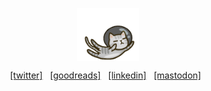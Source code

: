 <!-- ![cat!](https://user-images.githubusercontent.com/16241612/131959897-d2e48bb3-7b4a-4ef6-b643-a3eb6bb1f1c5.png) -->
<p align="center">
  <img align="center" alt="cat!" src="cat.gif" width="100" />
</p>

<div align="center">
  <a href="https://x.com/bviranga" target="_blank">[twitter]</a>
  &nbsp;
  <a href="https://www.goodreads.com/user/show/59632437-bihan-viranga">[goodreads]</a>
  &nbsp;
  <a href="https://www.linkedin.com/in/bihanviranga">[linkedin]</a>
  &nbsp;
  <a href="https://hostux.social/@bv">[mastodon]</a>
  &nbsp;
</div>
